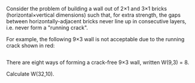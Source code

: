 <p>Consider the problem of building a wall out of 2×1 and 3×1 bricks (horizontal×vertical dimensions) such that, for extra strength, the gaps between horizontally-adjacent bricks never line up in consecutive layers, i.e. never form a "running crack".</p>

<p>For example, the following 9×3 wall is not acceptable due to the running crack shown in red:</p>

<div class="center">
<img src="project/images/p215_crackfree.gif" class="dark_img" alt="" /></div>

<p>There are eight ways of forming a crack-free 9×3 wall, written W(9,3) = 8.</p>

<p>Calculate W(32,10).</p>




